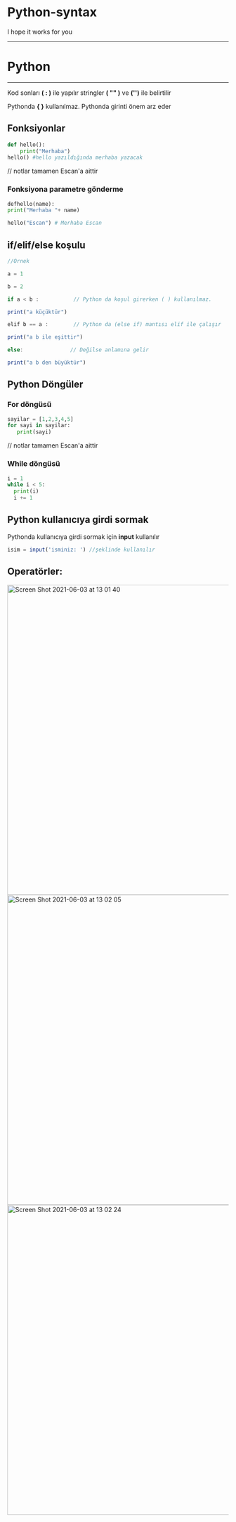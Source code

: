 # Python-syntax

I hope it works for you

---
# Python

---

Kod sonları **( : )** ile yapılır stringler **( "" )** ve **('')** ile belirtilir

Pythonda **{ }** kullanılmaz. Pythonda girinti önem arz eder

## Fonksiyonlar

```python
def hello():
    print("Merhaba")
hello() #hello yazıldığında merhaba yazacak
```
// notlar tamamen Escan'a aittir
### Fonksiyona parametre gönderme

```python
defhello(name):
print("Merhaba "+ name)

hello("Escan") # Merhaba Escan
```

## if/elif/else koşulu

```jsx
//Örnek

a = 1

b = 2

if a < b :           // Python da koşul girerken ( ) kullanılmaz.

print("a küçüktür")

elif b == a :        // Python da (else if) mantısı elif ile çalışır

print("a b ile eşittir")

else:               // Değilse anlamına gelir

print("a b den büyüktür")
```

## Python Döngüler

### For döngüsü

```python
sayilar = [1,2,3,4,5]
for sayi in sayilar:
   print(sayi)
```
// notlar tamamen Escan'a aittir
### While döngüsü

```python
i = 1
while i < 5:
  print(i)
  i += 1
```

## Python kullanıcıya girdi sormak

Pythonda kullanıcıya girdi sormak için **input** kullanılır

```jsx
isim = input('isminiz: ') //şeklinde kullanılır
```

## Operatörler:

<img width="706" alt="Screen Shot 2021-06-03 at 13 01 40" src="https://user-images.githubusercontent.com/84273839/120626948-d93b0280-c46b-11eb-9881-824b0f94d1ff.png">

<img width="706" alt="Screen Shot 2021-06-03 at 13 02 05" src="https://user-images.githubusercontent.com/84273839/120627003-e6f08800-c46b-11eb-9b6a-84f379d54e35.png">

<img width="706" alt="Screen Shot 2021-06-03 at 13 02 24" src="https://user-images.githubusercontent.com/84273839/120627059-f243b380-c46b-11eb-8cbd-394a23d0f289.png">



